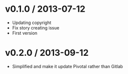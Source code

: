 
v0.1.0 / 2013-07-12 
==================

 * Updating copyright
 * Fix story creating issue
 * First version

 v0.2.0 / 2013-09-12
 ==================

 * Simplified and make it update Pivotal rather than Gitlab
